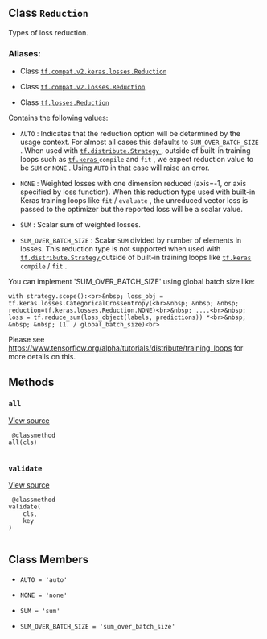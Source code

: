 

## Class  `Reduction` 
Types of loss reduction.



### Aliases:

- Class [ `tf.compat.v2.keras.losses.Reduction` ](/api_docs/python/tf/keras/losses/Reduction)

- Class [ `tf.compat.v2.losses.Reduction` ](/api_docs/python/tf/keras/losses/Reduction)

- Class [ `tf.losses.Reduction` ](/api_docs/python/tf/keras/losses/Reduction)

Contains the following values:


-  `AUTO` : Indicates that the reduction option will be determined by the usage
context. For almost all cases this defaults to  `SUM_OVER_BATCH_SIZE` . When
used with [ `tf.distribute.Strategy` ](https://tensorflow.google.cn/api_docs/python/tf/distribute/Strategy), outside of built-in training loops such
as [ `tf.keras` ](https://tensorflow.google.cn/api_docs/python/tf/keras)  `compile`  and  `fit` , we expect reduction value to be
 `SUM`  or  `NONE` . Using  `AUTO`  in that case will raise an error.

-  `NONE` : Weighted losses with one dimension reduced (axis=-1, or axis
specified by loss function). When this reduction type used with built-in
Keras training loops like  `fit` / `evaluate` , the unreduced vector loss is
passed to the optimizer but the reported loss will be a scalar value.

-  `SUM` : Scalar sum of weighted losses.

-  `SUM_OVER_BATCH_SIZE` : Scalar  `SUM`  divided by number of elements in losses.
This reduction type is not supported when used with
[ `tf.distribute.Strategy` ](https://tensorflow.google.cn/api_docs/python/tf/distribute/Strategy) outside of built-in training loops like [ `tf.keras` ](https://tensorflow.google.cn/api_docs/python/tf/keras)
 `compile` / `fit` .

You can implement 'SUM_OVER_BATCH_SIZE' using global batch size like:




>
<devsite-code><pre class="" translate="no" dir="ltr" is-upgraded=""> `with strategy.scope():<br>&nbsp; loss_obj = tf.keras.losses.CategoricalCrossentropy(<br>&nbsp; &nbsp; &nbsp; reduction=tf.keras.losses.Reduction.NONE)<br>&nbsp; ....<br>&nbsp; loss = tf.reduce_sum(loss_object(labels, predictions)) *<br>&nbsp; &nbsp; &nbsp; (1. / global_batch_size)<br>` </pre></devsite-code>
Please see
   https://www.tensorflow.org/alpha/tutorials/distribute/training_loops for
   more details on this.



## Methods


###  `all` 
[View source](https://github.com/tensorflow/tensorflow/blob/r2.0/tensorflow/python/ops/losses/loss_reduction.py#L61-L63)



```
 @classmethod
all(cls)
 
```



###  `validate` 
[View source](https://github.com/tensorflow/tensorflow/blob/r2.0/tensorflow/python/ops/losses/loss_reduction.py#L65-L68)



```
 @classmethod
validate(
    cls,
    key
)
 
```



## Class Members

-  `AUTO = 'auto'`  []()

-  `NONE = 'none'`  []()

-  `SUM = 'sum'`  []()

-  `SUM_OVER_BATCH_SIZE = 'sum_over_batch_size'`  []()

